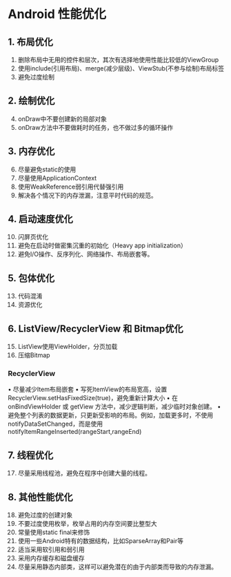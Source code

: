 # Android 性能优化

## 1. 布局优化
1. 删除布局中无用的控件和层次，其次有选择地使用性能比较低的ViewGroup
2. 使用include(引用布局)、merge(减少层级)、ViewStub(不参与绘制)布局标签
3. 避免过度绘制

## 2. 绘制优化
4. onDraw中不要创建新的局部对象
5. onDraw方法中不要做耗时的任务，也不做过多的循环操作

## 3. 内存优化
6. 尽量避免static的使用
7. 尽量使用ApplicationContext
8. 使用WeakReference弱引用代替强引用
9. 解决各个情况下的内存泄漏，注意平时代码的规范。

## 4. 启动速度优化
10. 闪屏页优化
11. 避免在启动时做密集沉重的初始化（Heavy app initialization）
12. 避免I/O操作、反序列化、网络操作、布局嵌套等。

## 5. 包体优化
13. 代码混淆
14. 资源优化

## 6. ListView/RecyclerView 和 Bitmap优化
15. ListView使用ViewHolder，分页加载
16. 压缩Bitmap

### RecyclerView
• 尽量减少Item布局嵌套
• 写死ItemView的布局宽高，设置RecyclerView.setHasFixedSize(true)，避免重新计算大小
• 在onBindViewHolder 或 getView 方法中，减少逻辑判断，减少临时对象创建。
• 避免整个列表的数据更新，只更新受影响的布局。例如，加载更多时，不使用notifyDataSetChanged，而是使用notifyItemRangeInserted(rangeStart,rangeEnd)

## 7. 线程优化
17. 尽量采用线程池，避免在程序中创建大量的线程。

## 8. 其他性能优化
18. 避免过度的创建对象
19. 不要过度使用枚举，枚举占用的内存空间要比整型大
20. 常量使用static final来修饰
21. 使用一些Android特有的数据结构，比如SparseArray和Pair等
22. 适当采用软引用和弱引用
23. 采用内存缓存和磁盘缓存
24. 尽量采用静态内部类，这样可以避免潜在的由于内部类而导致的内存泄漏。